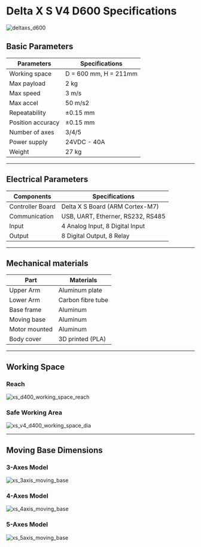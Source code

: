 # Delta X S V4 D600 Specifications

![deltaxs_d600](https://raw.githubusercontent.com/deltaxrobot/Delta-X-Docs/gh-pages/images/xs_v4_d600_4axes_light.png)

## Basic Parameters

|Parameters                   | Specifications      |
|-----------------------------|---------------------|
|Working space                |D = 600 mm, H = 211mm|
|Max payload                  |2 kg                 |
|Max speed                    |3 m/s                |
|Max accel                    |50 m/s2              |
|Repeatability                |±0.15 mm             |
|Position accuracy            |±0.15 mm             |
|Number of axes               |3/4/5                |
|Power supply                 |24VDC - 40A          |
|Weight                       |27 kg                |

---

## Electrical Parameters

|Components                   | Specifications                  |
|-----------------------------|---------------------------------|
|Controller Board             |Delta X S Board (ARM Cortex-M7)  |
|Communication                |USB, UART, Etherner, RS232, RS485|
|Input                        |4 Analog Input, 8 Digital Input  |
|Output                       |8 Digital Output, 8 Relay        |

---

## Mechanical materials

|Part                         | Materials           |
|-----------------------------|---------------------|
|Upper Arm                    |Aluminum plate       |
|Lower Arm                    |Carbon fibre tube    |
|Base frame                   |Aluminum             |
|Moving base                  |Aluminum             |
|Motor mounted                |Aluminum             |
|Body cover                   |3D printed (PLA)     |

---

## Working Space

<!-- [![Foo](http://www.google.com.au/images/nav_logo7.png)](http://google.com.au/) -->

### Reach

![xs_d400_working_space_reach](https://raw.githubusercontent.com/deltaxrobot/Delta-X-Docs/gh-pages/images/xs_d600_workingspace.png)

### Safe Working Area

![xs_v4_d400_working_space_dia](https://raw.githubusercontent.com/deltaxrobot/Delta-X-Docs/gh-pages/images/xs_v4_d600_workingspace_dia.png)

---

## Moving Base Dimensions

### 3-Axes Model

![xs_3axis_moving_base](https://raw.githubusercontent.com/deltaxrobot/Delta-X-Docs/gh-pages/images/xs_3axis_moving_base.png)

### 4-Axes Model

![xs_4axis_moving_base](https://raw.githubusercontent.com/deltaxrobot/Delta-X-Docs/gh-pages/images/xs_4axis_moving_base.png)

### 5-Axes Model

![xs_5axis_moving_base](https://raw.githubusercontent.com/deltaxrobot/Delta-X-Docs/gh-pages/images/xs_v4_5axis_moving_base.png)
